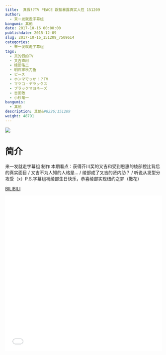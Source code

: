 ```yaml
---
title:  真假!?TV PEACE 跟拍暴露真实人性 151209
author: 
  - 来一发就走字幕组
bangumi: 其他
date: 2017-10-16 00:00:00
publishdate: 2015-12-09
slug: 2017-10-16_151209_7509614
categories: 
  - 来一发就走字幕组
tags: 
  - 真的假的TV
  - 又吉直树
  - 绫部佑二
  - 明石家秋刀鱼
  - ピース
  - ホンマでっか！？TV
  - マツコ・デラックス
  - ブラックマヨネーズ
  - 吉田敬
  - 小杉竜一
bangumis: 
  - 其他
description: 其他&#8226;151209
weight: 48791
---
```


![](https://i.imgur.com/WJ036PI.jpg)

# 简介  
来一发就走字幕组 制作 本期看点：获得芥川奖的又吉和受到恩惠的绫部控比背后的真实面目 / 又吉不为人知的人格是… / 绫部成了又吉的贤内助？ / 听说从发型分攻受（x）P.S.字幕组祝绫部生日快乐，恭喜绫部实现纽约之梦（撒花）

  [BILIBILI](https://www.bilibili.com/video/av7509614/)


  <iframe src="//www.bilibili.com/html/html5player.html?cid=12283771&aid=7509614" width="100%" height="500" frameborder="0" allowfullscreen="allowfullscreen"></iframe>

